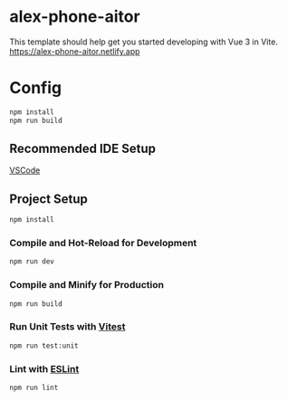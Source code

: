 # alex-phone-aitor

This template should help get you started developing with Vue 3 in Vite.
https://alex-phone-aitor.netlify.app

# Config
```sh
npm install
npm run build
```

## Recommended IDE Setup

[VSCode](https://code.visualstudio.com/) 

## Project Setup

```sh
npm install
```

### Compile and Hot-Reload for Development

```sh
npm run dev
```

### Compile and Minify for Production

```sh
npm run build
```

### Run Unit Tests with [Vitest](https://vitest.dev/)

```sh
npm run test:unit
```

### Lint with [ESLint](https://eslint.org/)

```sh
npm run lint
```
